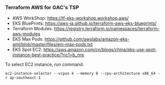 ### Terraform AWS for GAC's TSP

- AWS WorkShop: https://tf-eks-workshop.workshop.aws/
- EKS BluePrints: https://aws-ia.github.io/terraform-aws-eks-blueprints/
- Terraform Modules: https://registry.terraform.io/namespaces/terraform-aws-modules
- EKS Max Pods: https://github.com/awslabs/amazon-eks-ami/blob/master/files/eni-max-pods.txt
- EKS Spot EC2: https://aws.amazon.com/cn/blogs/china/eks-use-spot-instance-best-practice/?nc1=b_nrp

To select EC2 instance, run command:
```
ec2-instance-selector --vcpus 4 --memory 8 --cpu-architecture x86_64 -r ap-southeast-1
```
